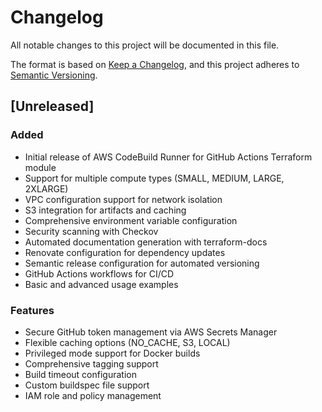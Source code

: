 # Changelog

All notable changes to this project will be documented in this file.

The format is based on [Keep a Changelog](https://keepachangelog.com/en/1.0.0/),
and this project adheres to [Semantic Versioning](https://semver.org/spec/v2.0.0.html).

## [Unreleased]

### Added
- Initial release of AWS CodeBuild Runner for GitHub Actions Terraform module
- Support for multiple compute types (SMALL, MEDIUM, LARGE, 2XLARGE)
- VPC configuration support for network isolation
- S3 integration for artifacts and caching
- Comprehensive environment variable configuration
- Security scanning with Checkov
- Automated documentation generation with terraform-docs
- Renovate configuration for dependency updates
- Semantic release configuration for automated versioning
- GitHub Actions workflows for CI/CD
- Basic and advanced usage examples

### Features
- Secure GitHub token management via AWS Secrets Manager
- Flexible caching options (NO_CACHE, S3, LOCAL)
- Privileged mode support for Docker builds
- Comprehensive tagging support
- Build timeout configuration
- Custom buildspec file support
- IAM role and policy management